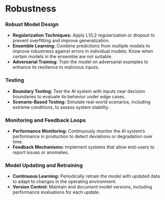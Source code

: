 # Robustness

### **Robust Model Design**

- **Regularization Techniques:** Apply L1/L2 regularization or dropout to prevent overfitting and improve generalization.
- **Ensemble Learning:** Combine predictions from multiple models to improve robustness against errors in individual models. Know when certain models in the ensemble are not suitable.
- **Adversarial Training:** Train the model on adversarial examples to enhance its resilience to malicious inputs.

### **Testing**

- **Boundary Testing:** Test the AI system with inputs near decision boundaries to evaluate its behavior under edge cases.
- **Scenario-Based Testing:** Simulate real-world scenarios, including extreme conditions, to assess system stability.

### **Monitoring and Feedback Loops**

- **Performance Monitoring:** Continuously monitor the AI system’s performance in production to detect deviations or degradation over time.
- **Feedback Mechanisms:** Implement systems that allow end-users to report issues or anomalies.

### **Model Updating and Retraining**

- **Continuous Learning:** Periodically retrain the model with updated data to adapt to changes in the operating environment.
- **Version Control:** Maintain and document model versions, including performance evaluations for each update.